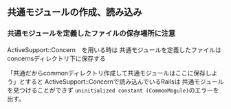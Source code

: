 ## 共通モジュールの作成、読み込み

### 共通モジュールを定義したファイルの保存場所に注意
ActiveSupport::Concern　を用いる時は
共通モジュールを定義したファイルは
concernsディレクトリ下に保存する

「共通だからcommonディレクトリ作成して共通モジュールはここに保存しよう」とすると
ActiveSupport::Concernで読み込んでいるRailsは
共通モジュールを見つけることができず
```uninitialized constant (CommonMogule)```のエラーを出す。

